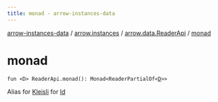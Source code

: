 ```yaml
---
title: monad - arrow-instances-data
---
```


[arrow-instances-data](../../index.html) / [arrow.instances](../index.html) / [arrow.data.ReaderApi](index.html) / [monad](./monad.html)

# monad

`fun <D> ReaderApi.monad(): Monad<ReaderPartialOf<`[`D`](monad.html#D)`>>`

Alias for [Kleisli](#) for [Id](#)

